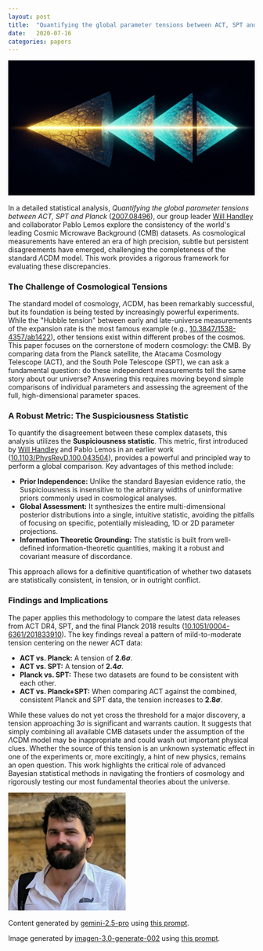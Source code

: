 ```yaml
---
layout: post
title:  "Quantifying the global parameter tensions between ACT, SPT and Planck"
date:   2020-07-16
categories: papers
---
```

![AI generated image](/assets/images/posts/2020-07-16-2007.08496.png)

<!-- BEGINNING OF GENERATED POST -->
In a detailed statistical analysis, *Quantifying the global parameter tensions between ACT, SPT and Planck* ([2007.08496](https://arxiv.org/abs/2007.08496)), our group leader [Will Handley](https://willhandley.co.uk) and collaborator Pablo Lemos explore the consistency of the world's leading Cosmic Microwave Background (CMB) datasets. As cosmological measurements have entered an era of high precision, subtle but persistent disagreements have emerged, challenging the completeness of the standard $\Lambda$CDM model. This work provides a rigorous framework for evaluating these discrepancies.

### The Challenge of Cosmological Tensions

The standard model of cosmology, $\Lambda$CDM, has been remarkably successful, but its foundation is being tested by increasingly powerful experiments. While the "Hubble tension" between early and late-universe measurements of the expansion rate is the most famous example (e.g., [10.3847/1538-4357/ab1422](https://doi.org/10.3847/1538-4357/ab1422)), other tensions exist within different probes of the cosmos. This paper focuses on the cornerstone of modern cosmology: the CMB. By comparing data from the Planck satellite, the Atacama Cosmology Telescope (ACT), and the South Pole Telescope (SPT), we can ask a fundamental question: do these independent measurements tell the same story about our universe? Answering this requires moving beyond simple comparisons of individual parameters and assessing the agreement of the full, high-dimensional parameter spaces.

### A Robust Metric: The Suspiciousness Statistic

To quantify the disagreement between these complex datasets, this analysis utilizes the **Suspiciousness statistic**. This metric, first introduced by [Will Handley](https://willhandley.co.uk) and Pablo Lemos in an earlier work ([10.1103/PhysRevD.100.043504](https://doi.org/10.1103/PhysRevD.100.043504)), provides a powerful and principled way to perform a global comparison. Key advantages of this method include:
*   **Prior Independence:** Unlike the standard Bayesian evidence ratio, the Suspiciousness is insensitive to the arbitrary widths of uninformative priors commonly used in cosmological analyses.
*   **Global Assessment:** It synthesizes the entire multi-dimensional posterior distributions into a single, intuitive statistic, avoiding the pitfalls of focusing on specific, potentially misleading, 1D or 2D parameter projections.
*   **Information Theoretic Grounding:** The statistic is built from well-defined information-theoretic quantities, making it a robust and covariant measure of discordance.

This approach allows for a definitive quantification of whether two datasets are statistically consistent, in tension, or in outright conflict.

### Findings and Implications

The paper applies this methodology to compare the latest data releases from ACT DR4, SPT, and the final Planck 2018 results ([10.1051/0004-6361/201833910](https://doi.org/10.1051/0004-6361/201833910)). The key findings reveal a pattern of mild-to-moderate tension centering on the newer ACT data:

*   **ACT vs. Planck:** A tension of **$2.6\sigma$**.
*   **ACT vs. SPT:** A tension of **$2.4\sigma$**.
*   **Planck vs. SPT:** These two datasets are found to be consistent with each other.
*   **ACT vs. Planck+SPT:** When comparing ACT against the combined, consistent Planck and SPT data, the tension increases to **$2.8\sigma$**.

While these values do not yet cross the threshold for a major discovery, a tension approaching $3\sigma$ is significant and warrants caution. It suggests that simply combining all available CMB datasets under the assumption of the $\Lambda$CDM model may be inappropriate and could wash out important physical clues. Whether the source of this tension is an unknown systematic effect in one of the experiments or, more excitingly, a hint of new physics, remains an open question. This work highlights the critical role of advanced Bayesian statistical methods in navigating the frontiers of cosmology and rigorously testing our most fundamental theories about the universe.
<!-- END OF GENERATED POST -->

<img src="/assets/group/images/will_handley.jpg" alt="Will Handley" style="width: auto; height: 25vw;">

Content generated by [gemini-2.5-pro](https://deepmind.google/technologies/gemini/) using [this prompt](/prompts/content/2020-07-16-2007.08496.txt).

Image generated by [imagen-3.0-generate-002](https://deepmind.google/technologies/gemini/) using [this prompt](/prompts/images/2020-07-16-2007.08496.txt).